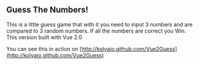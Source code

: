 Guess The Numbers!
----------------
 This is a little guess game that with it you need to input 3 numbers and are compared to 3 random numbers.
 If all the numbers are correct you Win.
 This version built with Vue 2.0

 You can see this in action on [http://kolyaio.github.com/Vue2Guess](http://kolyaio.github.com/Vue2Guess)
